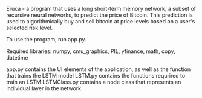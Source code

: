 Eruca - a program that uses a long short-term memory network, a subset of recursive neural networks, to predict the price of Bitcoin.
This prediction is used to algorithmically buy and sell bitcoin at price levels based on a user's selected risk level.

To use the program, run app.py.

Required libraries: numpy, cmu_graphics, PIL, yfinance, math, copy, datetime

app.py contains the UI elements of the application, as well as the function that trains the LSTM model
LSTM.py contains the functions requrired to train an LSTM
LSTMClass.py contains a node class that represents an individual layer in the network